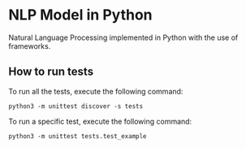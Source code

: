 # NLP Model in Python
Natural Language Processing implemented in Python with the use of frameworks.

## How to run tests
To run all the tests, execute the following command:
```
python3 -m unittest discover -s tests
```

To run a specific test, execute the following command:
```
python3 -m unittest tests.test_example
```